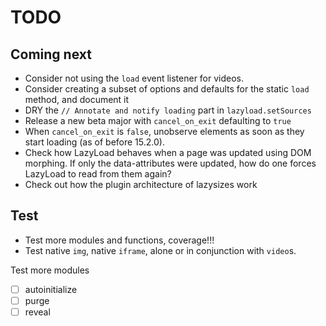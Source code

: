 # TODO

## Coming next

-   Consider not using the `load` event listener for videos.
-   Consider creating a subset of options and defaults for the static `load` method, and document it
-   DRY the `// Annotate and notify loading` part in `lazyload.setSources`
-   Release a new beta major with `cancel_on_exit` defaulting to `true`
-   When `cancel_on_exit` is `false`, unobserve elements as soon as they start loading (as of before 15.2.0).
-   Check how LazyLoad behaves when a page was updated using DOM morphing.
    If only the data-attributes were updated, how do one forces LazyLoad to read from them again?
-   Check out how the plugin architecture of lazysizes work

## Test

-   Test more modules and functions, coverage!!!
-   Test native `img`, native `iframe`, alone or in conjunction with `video`s.

Test more modules

-   [ ] autoinitialize
-   [ ] purge
-   [ ] reveal
